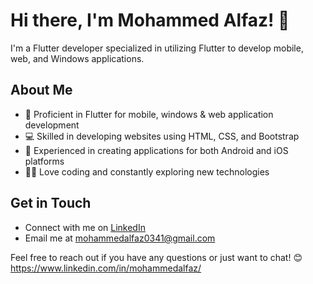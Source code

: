 # Hi there, I'm Mohammed Alfaz! 👋

I'm a Flutter developer specialized in utilizing Flutter to develop mobile, web, and Windows applications.

## About Me

- 🌱 Proficient in Flutter for mobile, windows & web application development
- 💻 Skilled in developing websites using HTML, CSS, and Bootstrap
- 🚀 Experienced in creating applications for both Android and iOS platforms
- 👨‍💻 Love coding and constantly exploring new technologies

## Get in Touch

- Connect with me on [LinkedIn](https://www.linkedin.com/in/mohammedalfaz/)
- Email me at mohammedalfaz0341@gmail.com

Feel free to reach out if you have any questions or just want to chat! 😊
https://www.linkedin.com/in/mohammedalfaz/
